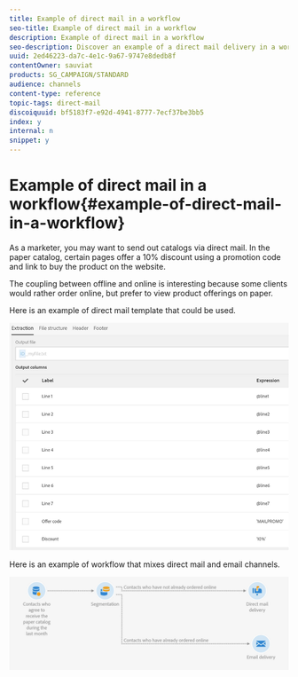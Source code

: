 ```yaml
---
title: Example of direct mail in a workflow
seo-title: Example of direct mail in a workflow
description: Example of direct mail in a workflow
seo-description: Discover an example of a direct mail delivery in a workflow.
uuid: 2ed46223-da7c-4e1c-9a67-9747e8dedb8f
contentOwner: sauviat
products: SG_CAMPAIGN/STANDARD
audience: channels
content-type: reference
topic-tags: direct-mail
discoiquuid: bf5183f7-e92d-4941-8777-7ecf37be3bb5
index: y
internal: n
snippet: y
---
```


# Example of direct mail in a workflow{#example-of-direct-mail-in-a-workflow}

As a marketer, you may want to send out catalogs via direct mail. In the paper catalog, certain pages offer a 10% discount using a promotion code and link to buy the product on the website.

The coupling between offline and online is interesting because some clients would rather order online, but prefer to view product offerings on paper.

Here is an example of direct mail template that could be used.

![](assets/direct_mail_9.png)

Here is an example of workflow that mixes direct mail and email channels.

![](assets/direct_mail_10.png)

